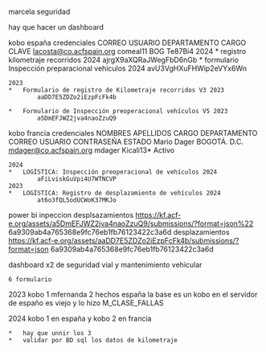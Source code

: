 marcela seguridad

hay que hacer un dashboard

kobo españa
    credenciales
        CORREO	                    USUARIO	    DEPARTAMENTO	CARGO	CLAVE
        lacosta@co.acfspain.org	    comeal11	BOG	 	                Te87Bi4
    2024
    *   registro kilometraje recorridos 2024
            ajrgX9aXQRaJWegFbD6nGb
    *   formulario Inspección preparacional vehiculos 2024
            avU3VgHXuFHWip2eVYx6Wn

    2023
    *   Formulario de registro de Kilometraje recorridos V3 2023 
            aaDD7E5ZDZo2iEzpFcFk4b

    *   Formulario de Inspección preoperacional vehículos V5 2023
            a5DmEFJWZ2jva4naoZzuQ9
kobo francia
    credenciales
    NOMBRES	APELLIDOS	CARGO	DEPARTAMENTO	CORREO	                USUARIO	CONTRASEÑA	ESTADO
    Mario	Dager	 	BOGOTÁ. D.C.	        mdager@co.acfspain.org	mdager	Kicali13*   Activo

    2024
    *   LOGÍSTICA: Inspección preoperacional de vehículos 2024
            aFiLviskGuVpi4U7WTNCVP
    2023
    *   LOGÍSTICA: Registro de desplazamiento de vehículos 2024 
            at6o3fQL5odUCWoK37MKJo
            
power bi 
    inpeccion desplsazamientos
        https://kf.acf-e.org/assets/a5DmEFJWZ2jva4naoZzuQ9/submissions/?format=json%22 6a9309ab4a765368e9fc76eb1fb76123422c3a6d
    desplazamientos
        https://kf.acf-e.org/assets/aaDD7E5ZDZo2iEzpFcFk4b/submissions/?format=json 6a9309ab4a765368e9fc76eb1fb76123422c3a6d 

dashboard x2 de seguridad vial y mantenimiento vehicular

    6 formulario 


2023 kobo 1  mfernanda 2 hechos españa
    la base es un kobo en el servidor de españo es viejo y lo hizo M_CLASE_FALLAS

2024 kobo 1 en españa y kobo 2 en francia 

    *   hay que unnir los 3 
    *   validar por BD sql los datos de kilometraje






